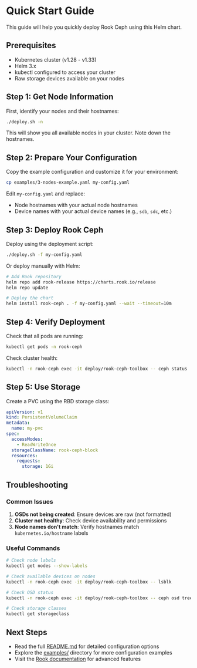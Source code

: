 # Quick Start Guide

This guide will help you quickly deploy Rook Ceph using this Helm chart.

## Prerequisites

- Kubernetes cluster (v1.28 - v1.33)
- Helm 3.x
- kubectl configured to access your cluster
- Raw storage devices available on your nodes

## Step 1: Get Node Information

First, identify your nodes and their hostnames:

```bash
./deploy.sh -n
```

This will show you all available nodes in your cluster. Note down the hostnames.

## Step 2: Prepare Your Configuration

Copy the example configuration and customize it for your environment:

```bash
cp examples/3-nodes-example.yaml my-config.yaml
```

Edit `my-config.yaml` and replace:
- Node hostnames with your actual node hostnames
- Device names with your actual device names (e.g., `sdb`, `sdc`, etc.)

## Step 3: Deploy Rook Ceph

Deploy using the deployment script:

```bash
./deploy.sh -f my-config.yaml
```

Or deploy manually with Helm:

```bash
# Add Rook repository
helm repo add rook-release https://charts.rook.io/release
helm repo update

# Deploy the chart
helm install rook-ceph . -f my-config.yaml --wait --timeout=10m
```

## Step 4: Verify Deployment

Check that all pods are running:

```bash
kubectl get pods -n rook-ceph
```

Check cluster health:

```bash
kubectl -n rook-ceph exec -it deploy/rook-ceph-toolbox -- ceph status
```

## Step 5: Use Storage

Create a PVC using the RBD storage class:

```yaml
apiVersion: v1
kind: PersistentVolumeClaim
metadata:
  name: my-pvc
spec:
  accessModes:
    - ReadWriteOnce
  storageClassName: rook-ceph-block
  resources:
    requests:
      storage: 1Gi
```

## Troubleshooting

### Common Issues

1. **OSDs not being created**: Ensure devices are raw (not formatted)
2. **Cluster not healthy**: Check device availability and permissions
3. **Node names don't match**: Verify hostnames match `kubernetes.io/hostname` labels

### Useful Commands

```bash
# Check node labels
kubectl get nodes --show-labels

# Check available devices on nodes
kubectl -n rook-ceph exec -it deploy/rook-ceph-toolbox -- lsblk

# Check OSD status
kubectl -n rook-ceph exec -it deploy/rook-ceph-toolbox -- ceph osd tree

# Check storage classes
kubectl get storageclass
```

## Next Steps

- Read the full [README.md](README.md) for detailed configuration options
- Explore the [examples/](examples/) directory for more configuration examples
- Visit the [Rook documentation](https://rook.io/docs/rook/latest/) for advanced features 